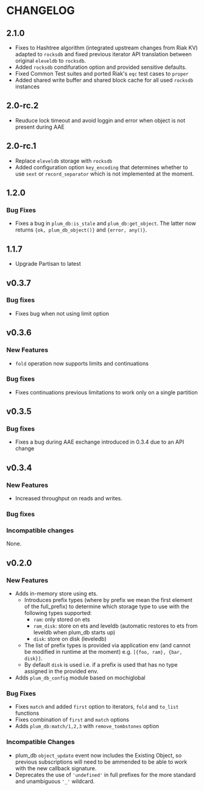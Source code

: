 # CHANGELOG


## 2.1.0
* Fixes to Hashtree algorithm (integrated upstream changes from Riak KV) adapted to `rocksdb` and fixed previous iterator API translation between original `eleveldb` to `rocksdb`.
* Added `rocksdb` condifuration option and provided sensitive defaults.
* Fixed Common Test suites and ported Riak's `eqc` test cases to `proper`
* Added shared write buffer and shared block cache for all used `rocksdb` instances

## 2.0-rc.2
* Reuduce lock timeout and avoid loggin and error when object is not present during AAE


## 2.0-rc.1
* Replace `eleveldb` storage with `rocksdb`
* Added configuration option `key_encoding` that determines whether to use `sext` or `record_separator` which is not implemented at the moment.

## 1.2.0
### Bug Fixes

* Fixes a bug in `plum_db:is_stale` and `plum_db:get_object`. The latter now
returns `{ok, plum_db_object()}` and `{error, any()}`.

## 1.1.7
* Upgrade Partisan to latest

## v0.3.7


### Bug fixes
* Fixes bug when not using limit option



## v0.3.6
### New Features
* `fold` operation now supports limits and continuations

### Bug fixes
* Fixes continuations previous limitations to work only on a single partition


## v0.3.5


### Bug fixes
* Fixes a bug during AAE exchange introduced in 0.3.4 due to an API change

## v0.3.4

### New Features

* Increased throughput on reads and writes.

### Bug fixes

### Incompatible changes
None.

## v0.2.0

### New Features

* Adds in-memory store using ets.
    * Introduces prefix types (where by prefix we mean the first element of the full_prefix) to determine which storage type to use with the following types supported:
        * `ram`: only stored on ets
        * `ram_disk`: store on ets and leveldb (automatic restores to ets from leveldb when plum_db starts up)
        * `disk`: store on disk (leveledb)
    * The list of prefix types is provided via application env (and cannot be modified in runtime at the moment) e.g. `[{foo, ram}, {bar, disk}]`.
    * By default `disk` is used i.e. if a prefix is used that has no type assigned in the provided env.
* Adds `plum_db_config` module based on mochiglobal

### Bug Fixes

* Fixes `match` and added `first` option to iterators, `fold` and `to_list` functions
* Fixes combination of `first` and `match` options
* Adds `plum_db:match/1,2,3` with `remove_tombstones` option

### Incompatible Changes

* plum_db `object_update` event now includes the Existing Object, so previous subscriptions will need to be ammended to be able to work with the new callback signature.
* Deprecates the use of `'undefined'` in full prefixes for the more standard and unambiguous `'_'` wildcard.
